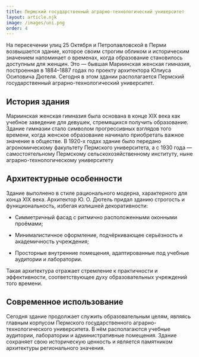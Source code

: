 ```yaml
---
title: Пермский государственный аграрно-технологический университет
layout: article.njk
image: /images/uni.png
order: 4
---
```


На пересечении улиц 25 Октября и Петропавловской в Перми возвышается здание, которое своим строгим обликом и историческим значением напоминает о временах, когда образование становилось доступным для женщин. Это — бывшая Мариинская женская гимназия, построенная в 1884–1887 годах по проекту архитектора Юлиуса Осиповича Дютеля. Сегодня в этом здании располагается Пермский государственный аграрно-технологический университет.

## История здания

Мариинская женская гимназия была основана в конце XIX века как учебное заведение для девушек, стремящихся получить образование. Здание гимназии стало символом прогрессивных взглядов того времени, когда женское образование начинало приобретать важное значение в обществе. В 1920-х годах здание было передано агрономическому факультету Пермского университета, а с 1930 года — самостоятельному Пермскому сельскохозяйственному институту, ныне аграрно-технологическому университету

## Архитектурные особенности

Здание выполнено в стиле рационального модерна, характерного для конца XIX века. Архитектор Ю. О. Дютель придал зданию строгость и функциональность, избегая излишней декоративности:
- Симметричный фасад с ритмично расположенными оконными проёмами;

- Минималистичное оформление, подчёркивающее серьёзность и академичность учреждения;

- Просторные внутренние помещения, адаптированные под учебные аудитории и лаборатории.

Такая архитектура отражает стремление к практичности и эффективности, соответствующее духу образовательных учреждений того времени.

## Современное использование

Сегодня здание продолжает служить образовательным целям, являясь главным корпусом Пермского государственного аграрно-технологического университета. В нём располагаются учебные аудитории, лаборатории и административные помещения. Здание сохраняет свою историческую ценность и является памятником архитектуры регионального значения.
